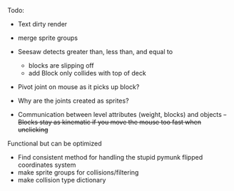 Todo:

- Text dirty render
- merge sprite groups


- Seesaw detects greater than, less than, and equal to 
  - blocks are slipping off
  - add Block only collides with top of deck
  
- Pivot joint on mouse as it picks up block?
- Why are the joints created as sprites?
- Communication between level attributes (weight, blocks) and objects
~~- Blocks stay as kinematic if you move the mouse too fast when unclicking~~

Functional but can be optimized
- Find consistent method for handling the stupid pymunk flipped coordinates system
- make sprite groups for collisions/filtering
- make collision type dictionary